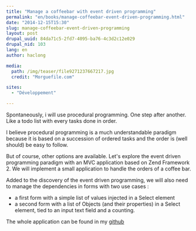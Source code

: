 ```yaml
---
title: "Manage a coffeebar with event driven programming"
permalink: "en/books/manage-coffeebar-event-driven-programming.html"
date: "2014-12-15T15:30"
slug: manage-coffeebar-event-driven-programming
layout: post
drupal_uuid: 84da71c5-2fd7-4095-ba76-4c3d2c12e029
drupal_nid: 103
lang: en
author: haclong

media:
  path: /img/teaser/file9271237667217.jpg
  credit: "Morguefile.com"

sites:
  - "Développement"

---
```


Spontaneously, i will use procedural programming. One step after another. Like a todo list with every tasks done in order.

I believe procedural programming is a much understandable paradigm because it is based on a succession of ordered tasks and the order is (well should) be easy to follow.

But of course, other options are available. Let's explore the event driven programming paradigm with an MVC application based on Zend Framework 2. We will implement a small application to handle the orders of a coffee bar.

Added to the discovery of the event driven programming, we will also need to manage the dependencies in forms with two use cases :

- a first form with a simple list of values injected in a Select element
- a second form with a list of Objects (and their properties) in a Select element, tied to an input text field and a counting.

The whole application can be found in my <a href="https://github.com/haclong/coffeebar" target="_blank">github</a>


